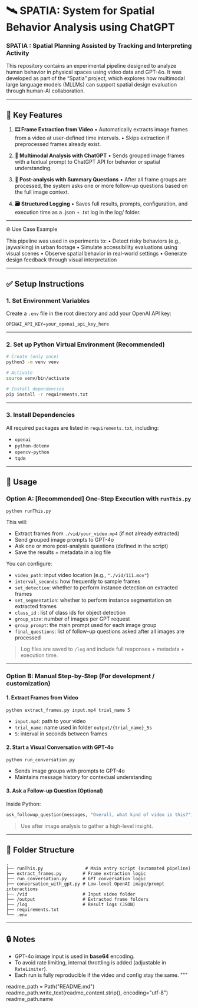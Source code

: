 # 🛰️ SPATIA: System for Spatial Behavior Analysis using ChatGPT

### SPATIA : Spatial Planning Assisted by Tracking and Interpreting Activity

This repository contains an experimental pipeline designed to analyze human behavior in physical spaces using video data and GPT-4o.
It was developed as part of the “Spatia” project, which explores how multimodal large language models (MLLMs) can support spatial design evaluation through human-AI collaboration.

---

## 📌 Key Features

1. **🎞️ Frame Extraction from Video**
   • Automatically extracts image frames from a video at user-defined time intervals.
   • Skips extraction if preprocessed frames already exist.

2. **🤖 Multimodal Analysis with ChatGPT**
   • Sends grouped image frames with a textual prompt to ChatGPT API for behavior or spatial understanding.

3. **🧠 Post-analysis with Summary Questions**
   • After all frame groups are processed, the system asks one or more follow-up questions based on the full image context.

4. **🗃️ Structured Logging**
   • Saves full results, prompts, configuration, and execution time as a .json + .txt log in the log/ folder.

---

🌐 Use Case Example

This pipeline was used in experiments to:
• Detect risky behaviors (e.g., jaywalking) in urban footage
• Simulate accessibility evaluations using visual scenes
• Observe spatial behavior in real-world settings
• Generate design feedback through visual interpretation

---

## ✅ Setup Instructions

### 1. Set Environment Variables

Create a `.env` file in the root directory and add your OpenAI API key:

```
OPENAI_API_KEY=your_openai_api_key_here
```

---

### 2. Set up Python Virtual Environment (Recommended)

```bash
# Create (only once)
python3 -m venv venv

# Activate
source venv/bin/activate

# Install dependencies
pip install -r requirements.txt
```

---

### 3. Install Dependencies

All required packages are listed in `requirements.txt`, including:

- `openai`
- `python-dotenv`
- `opencv-python`
- `tqdm`

---

## 🚀 Usage

### Option A: [Recommended] One-Step Execution with `runThis.py`

```bash
python runThis.py
```

This will:

- Extract frames from `./vid/your_video.mp4` (if not already extracted)
- Send grouped image prompts to GPT-4o
- Ask one or more post-analysis questions (defined in the script)
- Save the results + metadata in a log file

You can configure:

- `video_path`: input video location (e.g., `"./vid/111.mov"`)
- `interval_seconds`: how frequently to sample frames
- `set_detection`: whether to perform instance detection on extracted frames
- `set_segmentation`: whether to perform instance segmentation on extracted frames
- `class_id` : list of class ids for object detection
- `group_size`: number of images per GPT request
- `group_prompt`: the main prompt used for each image group
- `final_questions`: list of follow-up questions asked after all images are processed

> Log files are saved to `/log` and include full responses + metadata + execution time.

---

### Option B: Manual Step-by-Step (For development / customization)

#### 1. Extract Frames from Video

```bash
python extract_frames.py input.mp4 trial_name 5
```

- `input.mp4`: path to your video
- `trial_name`: name used in folder `output/{trial_name}_5s`
- `5`: interval in seconds between frames

#### 2. Start a Visual Conversation with GPT-4o

```bash
python run_conversation.py
```

- Sends image groups with prompts to GPT-4o
- Maintains message history for contextual understanding

#### 3. Ask a Follow-up Question (Optional)

Inside Python:

```python
ask_followup_question(messages, "Overall, what kind of video is this?")
```

> Use after image analysis to gather a high-level insight.

---

## 📁 Folder Structure

```
.
├── runThis.py                # Main entry script (automated pipeline)
├── extract_frames.py        # Frame extraction logic
├── run_conversation.py      # GPT conversation logic
├── conversation_with_gpt.py # Low-level OpenAI image/prompt interactions
├── /vid                     # Input video folder
├── /output                  # Extracted frame folders
├── /log                     # Result logs (JSON)
├── requirements.txt
└── .env
```

---

## 🔒 Notes

- GPT-4o image input is used in **base64** encoding.
- To avoid rate limiting, internal throttling is added (adjustable in `RateLimiter`).
- Each run is fully reproducible if the video and config stay the same.
  """

readme_path = Path("README.md")
readme_path.write_text(readme_content.strip(), encoding="utf-8")
readme_path.name
